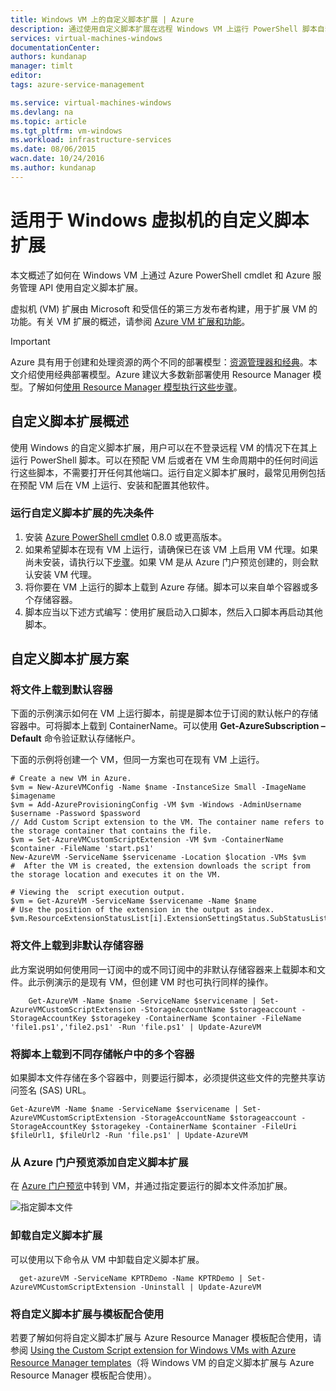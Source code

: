 ```yaml
---
title: Windows VM 上的自定义脚本扩展 | Azure
description: 通过使用自定义脚本扩展在远程 Windows VM 上运行 PowerShell 脚本自动执行 Azure VM 配置任务
services: virtual-machines-windows
documentationCenter: 
authors: kundanap
manager: timlt
editor: 
tags: azure-service-management

ms.service: virtual-machines-windows
ms.devlang: na
ms.topic: article
ms.tgt_pltfrm: vm-windows
ms.workload: infrastructure-services
ms.date: 08/06/2015
wacn.date: 10/24/2016
ms.author: kundanap
---
```


# 适用于 Windows 虚拟机的自定义脚本扩展

本文概述了如何在 Windows VM 上通过 Azure PowerShell cmdlet 和 Azure 服务管理 API 使用自定义脚本扩展。

虚拟机 (VM) 扩展由 Microsoft 和受信任的第三方发布者构建，用于扩展 VM 的功能。有关 VM 扩展的概述，请参阅 [Azure VM 扩展和功能](./virtual-machines-windows-extensions-features.md)。

> [!IMPORTANT]
> Azure 具有用于创建和处理资源的两个不同的部署模型：[资源管理器和经典](../azure-resource-manager/resource-manager-deployment-model.md)。本文介绍使用经典部署模型。Azure 建议大多数新部署使用 Resource Manager 模型。了解如何[使用 Resource Manager 模型执行这些步骤](./virtual-machines-windows-extensions-customscript.md)。

## 自定义脚本扩展概述

使用 Windows 的自定义脚本扩展，用户可以在不登录远程 VM 的情况下在其上运行 PowerShell 脚本。可以在预配 VM 后或者在 VM 生命周期中的任何时间运行这些脚本，不需要打开任何其他端口。运行自定义脚本扩展时，最常见用例包括在预配 VM 后在 VM 上运行、安装和配置其他软件。

### 运行自定义脚本扩展的先决条件

1. 安装 <a href="/downloads" target="_blank">Azure PowerShell cmdlet</a> 0.8.0 或更高版本。
2. 如果希望脚本在现有 VM 上运行，请确保已在该 VM 上启用 VM 代理。如果尚未安装，请执行以下[步骤](./virtual-machines-windows-classic-agents-and-extensions.md)。如果 VM 是从 Azure 门户预览创建的，则会默认安装 VM 代理。
3. 将你要在 VM 上运行的脚本上载到 Azure 存储。脚本可以来自单个容器或多个存储容器。
4. 脚本应当以下述方式编写：使用扩展启动入口脚本，然后入口脚本再启动其他脚本。

## 自定义脚本扩展方案

### 将文件上载到默认容器

下面的示例演示如何在 VM 上运行脚本，前提是脚本位于订阅的默认帐户的存储容器中。可将脚本上载到 ContainerName。可以使用 **Get-AzureSubscription –Default** 命令验证默认存储帐户。

下面的示例将创建一个 VM，但同一方案也可在现有 VM 上运行。

```
# Create a new VM in Azure.
$vm = New-AzureVMConfig -Name $name -InstanceSize Small -ImageName $imagename
$vm = Add-AzureProvisioningConfig -VM $vm -Windows -AdminUsername $username -Password $password
// Add Custom Script extension to the VM. The container name refers to the storage container that contains the file.
$vm = Set-AzureVMCustomScriptExtension -VM $vm -ContainerName $container -FileName 'start.ps1'
New-AzureVM -ServiceName $servicename -Location $location -VMs $vm
#  After the VM is created, the extension downloads the script from the storage location and executes it on the VM.

# Viewing the  script execution output.
$vm = Get-AzureVM -ServiceName $servicename -Name $name
# Use the position of the extension in the output as index.
$vm.ResourceExtensionStatusList[i].ExtensionSettingStatus.SubStatusList
```

### 将文件上载到非默认存储容器

此方案说明如何使用同一订阅中的或不同订阅中的非默认存储容器来上载脚本和文件。此示例演示的是现有 VM，但创建 VM 时也可执行同样的操作。

```
    Get-AzureVM -Name $name -ServiceName $servicename | Set-AzureVMCustomScriptExtension -StorageAccountName $storageaccount -StorageAccountKey $storagekey -ContainerName $container -FileName 'file1.ps1','file2.ps1' -Run 'file.ps1' | Update-AzureVM
```

### 将脚本上载到不同存储帐户中的多个容器

  如果脚本文件存储在多个容器中，则要运行脚本，必须提供这些文件的完整共享访问签名 (SAS) URL。

  ```
  Get-AzureVM -Name $name -ServiceName $servicename | Set-AzureVMCustomScriptExtension -StorageAccountName $storageaccount -StorageAccountKey $storagekey -ContainerName $container -FileUri $fileUrl1, $fileUrl2 -Run 'file.ps1' | Update-AzureVM
  ```

### 从 Azure 门户预览添加自定义脚本扩展

在 <a href="https://portal.azure.cn/ " target="_blank">Azure 门户预览</a>中转到 VM，并通过指定要运行的脚本文件添加扩展。

  ![指定脚本文件][5]  

### 卸载自定义脚本扩展

可以使用以下命令从 VM 中卸载自定义脚本扩展。

```
  get-azureVM -ServiceName KPTRDemo -Name KPTRDemo | Set-AzureVMCustomScriptExtension -Uninstall | Update-AzureVM
```

### 将自定义脚本扩展与模板配合使用

若要了解如何将自定义脚本扩展与 Azure Resource Manager 模板配合使用，请参阅 [Using the Custom Script extension for Windows VMs with Azure Resource Manager templates](./virtual-machines-windows-extensions-customscript.md)（将 Windows VM 的自定义脚本扩展与 Azure Resource Manager 模板配合使用）。

<!--Image references-->

[5]: ./media/virtual-machines-windows-classic-extensions-customscript/addcse.png

<!---HONumber=Mooncake_1017_2016-->